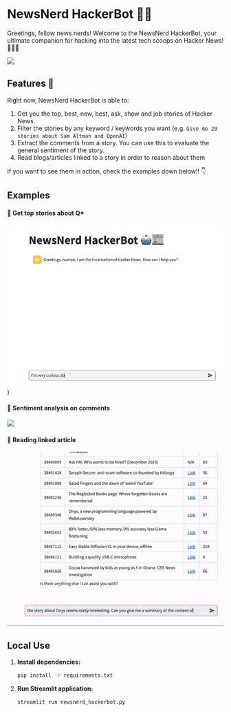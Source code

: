 # NewsNerd HackerBot 🤖📰

Greetings, fellow news nerds! Welcome to the NewsNerd HackerBot, your ultimate companion for hacking into the latest tech scoops on Hacker News! 🕵️‍♂️💬

![](img/bot_logo.gif)

## Features 🚀

Right now, NewsNerd HackerBot is able to:

1. Get you the top, best, new, best, ask, show and job stories of
   Hacker News.
2. Filter the stories by any keyword / keywords you want (e.g. `Give me 20 stories about Sam Altman and OpenAI`)
3. Extract the comments from a story. You can use this to evaluate the general sentiment of the story.
4. Read blogs/articles linked to a story in order to reason about them

If you want to see them in action, check the examples down below!! 👇

## Examples 

#### 🔵 Get top stories about Q* 

![](img/q*_gif.gif))

#### 🔵 Sentiment analysis on comments

![](img/comment_sentiment_analysis_long.gif)

#### 🔵 Reading linked article

![](img/content_read_gif.gif)

## Local Use

1. **Install dependencies:**
   ```bash
   pip install -r requirements.txt
   ```

2. **Run Streamlit application:**
   ```bash
   streamlit run newsnerd_hackerbot.py
   ```
